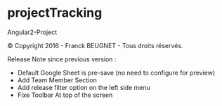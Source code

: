 # projectTracking
Angular2-Project

© Copyright 2016 - Franck BEUGNET - Tous droits réservés.

Release Note since previous version :
- Default Google Sheet is pre-save (no need to configure for preview)
- Add Team Member Section
- Add release filter option on the left side menu
- Fixe Toolbar At top of the screen
